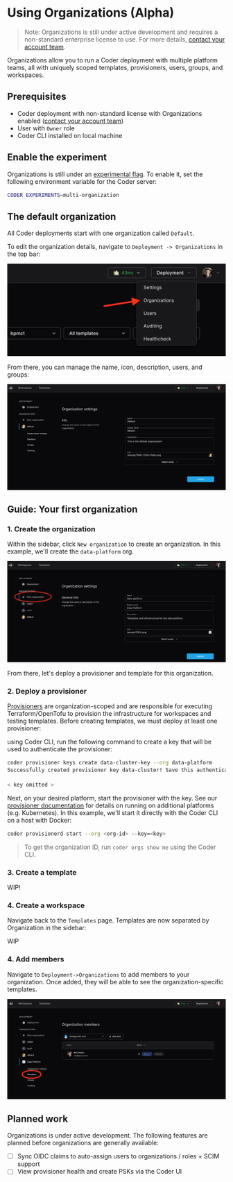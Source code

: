 # Using Organizations (Alpha)

> Note: Organizations is still under active development and requires a
> non-standard enterprise license to use. For more details,
> [contact your account team](https://coder.com/contact).

Organizations allow you to run a Coder deployment with multiple platform teams,
all with uniquely scoped templates, provisioners, users, groups, and workspaces.

## Prerequisites

- Coder deployment with non-standard license with Organizations enabled
  ([contact your account team](https://coder.com/contact))
- User with `Owner` role
- Coder CLI installed on local machine

## Enable the experiment

Organizations is still under an
[experimental flag](../cli/server.md#--experiments). To enable it, set the
following environment variable for the Coder server:

```sh
CODER_EXPERIMENTS=multi-organization
```

## The default organization

All Coder deployments start with one organization called `Default`.

To edit the organization details, navigate to `Deployment -> Organizations` in
the top bar:

![](../images/guides/using-organizations/deployment-organizations.png)

From there, you can manage the name, icon, description, users, and groups:

![](../images/guides/using-organizations/default-organization.png)

## Guide: Your first organization

### 1. Create the organization

Within the sidebar, click `New organization` to create an organization. In this
example, we'll create the `data-platform` org.

![](../images/guides/using-organizations/new-organization.png)

From there, let's deploy a provisioner and template for this organization.

### 2. Deploy a provisioner

[Provisioners](../admin/provisioners.md) are organization-scoped and are
responsible for executing Terraform/OpenTofu to provision the infrastructure for
workspaces and testing templates. Before creating templates, we must deploy at
least one provisioner:

using Coder CLI, run the following command to create a key that will be used to
authenticate the provisioner:

```sh
coder provisioner keys create data-cluster-key --org data-platform
Successfully created provisioner key data-cluster! Save this authentication token, it will not be shown again.

< key omitted >
```

Next, on your desired platform, start the provisioner with the key. See our
[provisioner documentation](../admin/provisioners.md) for details on running on
additional platforms (e.g. Kubernetes). In this example, we'll start it directly
with the Coder CLI on a host with Docker:

```sh
coder provisionerd start --org <org-id> --key=<key>
```

> To get the organization ID, run `coder orgs show me` using the Coder CLI.

### 3. Create a template

WIP!

### 4. Create a workspace

Navigate back to the `Templates` page. Templates are now separated by
Organization in the sidebar:

WIP

### 4. Add members

Navigate to `Deployment->Organizations` to add members to your organization.
Once added, they will be able to see the organization-specific templates.

![](../images/guides/using-organizations/organization-members.png)

## Planned work

Organizations is under active development. The following features are planned
before organizations are generally available:

- [ ] Sync OIDC claims to auto-assign users to organizations / roles + SCIM
      support
- [ ] View provisioner health and create PSKs via the Coder UI
